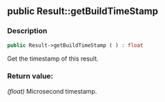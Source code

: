 ## public Result::getBuildTimeStamp

### Description    

```php
public Result->getBuildTimeStamp ( ) : float
```

Get the timestamp of this result.
    

### Return value:   

*(float)* Microsecond timestamp.

